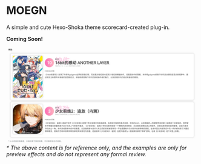 # MOEGN
A simple and cute Hexo-Shoka theme scorecard-created plug-in.

**Coming Soon!**

![moegn](img/img-moegn.jpg)
*\* The above content is for reference only, and the examples are only for preview effects and do not represent any formal review.*
